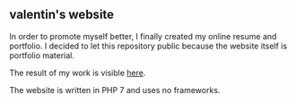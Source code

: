 ## valentin's website

In order to promote myself better, I finally created my online resume and portfolio.
I decided to let this repository public because the website itself is portfolio material.

The result of my work is visible [here](https://www.valentinvannay.com).

The website is written in PHP 7 and uses no frameworks.